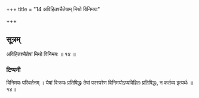 +++
title = "14 अविहितश्चैतेषाम् मिथो विनिमयः"

+++
## सूत्रम्
अविहितश्चैतेषां मिथो विनिमयः ॥ १४ ॥  
### टिप्पनी
विनिमयः परिवर्तनम् । येषां विक्रयः प्रतिषिद्धः तेषां परस्परेण विनिमयोऽप्यविहितः प्रतिषिद्धः, न कर्तव्य इत्यर्थः ॥१४॥   
